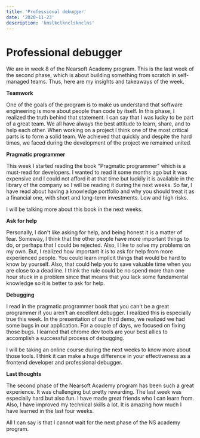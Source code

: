 ```yaml
---
title: 'Professional debugger'
date: '2020-11-23'
description: 'kmslkclknclsknclns'
---
```


# Professional debugger

We are in week 8 of the Nearsoft Academy program. This is the last week of the second phase, which is about building something from scratch in self-managed teams. Thus, here are my insights and takeaways of the week.

**Teamwork**

One of the goals of the program is to make us understand that software engineering is more about people than code by itself. In this phase, I realized the truth behind that statement. I can say that I was lucky to be part of a great team. We all have always the best attitude to learn, share, and to help each other. When working on a project I think one of the most critical parts is to form a solid team. We achieved that quickly and despite the hard times, we faced during the development of the project we remained united.

**Pragmatic programmer**

This week I started reading the book "Pragmatic programmer" which is a must-read for developers. I wanted to read it some months ago but it was expensive and I could not afford it at that time but luckily it is available in the library of the company so I will be reading it during the next weeks. So far, I have read about having a knowledge portfolio and why you should treat it as a financial one, with short and long-term investments. Low and high risks.

I will be talking more about this book in the next weeks.

**Ask for help**

Personally, I don't like asking for help, and being honest it is a matter of fear. Someway, I think that the other people have more important things to do, or perhaps that I could be rejected. Also, I like to solve my problems on my own. But, I realized how important it is to ask for help from more experienced people. You could learn implicit things that would be hard to know by yourself. Also, that could help you to save valuable time when you are close to a deadline. I think the rule could be no spend more than one hour stuck in a problem since that means that you lack some fundamental knowledge so it is better to ask for help.

**Debugging**

I read in the pragmatic programmer book that you can't be a great programmer if you aren't an excellent debugger. I realized this is especially true this week. In the presentation of our third demo, we realized we had some bugs in our application. For a couple of days, we focused on fixing those bugs. I learned that chrome dev tools are your best allies to accomplish a successful process of debugging.

I will be taking an online course during the next weeks to know more about those tools. I think it can make a huge difference in your effectiveness as a frontend developer and professional debugger.

**Last thoughts**

The second phase of the Nearsoft Academy program has been such a great experience. It was challenging but pretty rewarding. The last week was especially hard but also fun. I have made great friends who I can learn from. Also, I have improved my technical skills a lot. It is amazing how much I have learned in the last four weeks.

All I can say is that I cannot wait for the next phase of the NS academy program.